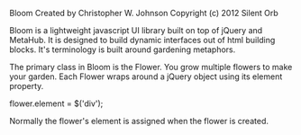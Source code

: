 Bloom
Created by Christopher W. Johnson
Copyright (c) 2012 Silent Orb


Bloom is a lightweight javascript UI library built on top of jQuery and MetaHub.  It is designed to build dynamic interfaces out of html building blocks.  It's terminology is built around gardening metaphors.

The primary class in Bloom is the Flower.  You grow multiple flowers to make your garden.  Each Flower wraps around a jQuery object using its element property.

flower.element = $('div');

Normally the flower's element is assigned when the flower is created.





